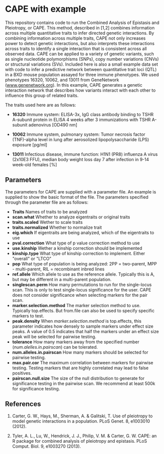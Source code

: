 # CAPE with example

This repository contains code to run the Combined Analysis of Epistasis and 
Pleiotropy, or CAPE. This method, described in [1,2] combines information 
across multiple quantitative traits to infer directed genetic interactions. By 
combining information across multiple traits, CAPE not only increases power 
to detect genetic interactions, but also interprets these interactions across 
traits to identify a single interaction that is consistent across all observed data. 
CAPE can be applied to a variety of genetic variants, such as single nucleotide 
polymorphisms (SNPs), copy number variations (CNVs) or structural variations 
(SVs). Included here is also a small example data set with code to infer a predictive 
network between quantitative trait loci (QTL) in a BXD mouse population assayed
for three immune phenotypes. We used phenotypes 16320, 10062, and 13011 from 
GeneNetwork (www.genenetwork.org).
In this example, CAPE generates a genetic interaction network that describes how 
variants interact with each other to influence this group of related traits.

The traits used here are as follows:
 
* **16320** Immune system: ELISA-3x, IgG class antibody binding to TSHR A-subunit 
protein in ELISA 4 weeks after 3 immunizations with TSHR A-subunit adenovirus [OD490 nm]

* **10062** Immune system,  pulmonary system: Tumor necrosis factor (TNF)-alpha level 
in lung after aerosolized lipopolysaccharide (LPS) exposure [pg/ml]

* **13011** Infectious disease, immune function: H1N1 (PR8) influenza A virus (2x10E3 FFU), 
median body weight loss day 7 after infection in 9-14 week-old females [\%]

## Parameters
The parameters for CAPE are supplied with a parameter file. An example is supplied
to show the basic format of the file. The parameters specified through the parameter 
file are as follows:

* **Traits** Names of traits to be analyzed
* **scan.what** Whether to analyze eigentraits or original traits
* **traits.scaled** Wether to scale traits 
* **traits.normalized**  Whether to normalize trait
* **eig.which** If eigentraits are being analyzed, which of the eigentraits to use
* **pval.correction** What type of p value correction method to use
* **use.kinship** Wether a kinship correction should be implemented
* **kinship.type** What type of kinship correction to implement. Either "overall" or "LTCO"
* **pop** What type of population is being analyzed:  2PP = two-parent, MPP - multi-parent, RIL = recombinant inbred lines
* **ref.allele** Which allele to use as the reference allele. Typically this is A, but may be different in a multi-parent population.
* **singlescan.perm** How many permutations to run for the single-locus scan. This is only to test single-locus
significance for the user. CAPE does not consider significance when selecting markers for the pair scan.
* **marker.selection.method** The marker selection method to use. Typically top.effects. But from.file can also be used to
specify specific markers to test.
* **peak.density** When *marker.selection.method* is top.effects, this parameter indicates how densely to sample 
markers under effect size peaks. A value of 0.5 indicates that half the markers under an effect size peak will be selected 
for pairwise testing.
* **tolerance** How many markers away from the specified number (*num.alelles.in.pairscan*) can be tolerated.
* **num.alleles.in.pairscan** How many markers should be selected for pairwise testing.
* **max.pair.cor** The maximum correlation between markers for pairwise testing. Testing markers that are highly
 correlated may lead to false positives.
* **pairscan.null.size**  The size of the null distribution to generate for significance testing in the pairwise scan.
We recommend at least 500k for significance testing.

 
 ## References

1. Carter, G. W., Hays, M., Sherman, A. & Galitski, T. Use of pleiotropy to model genetic 
interactions in a population. PLoS Genet. 8, e1003010 (2012).

2. Tyler, A. L., Lu, W., Hendrick, J. J., Philip, V. M. & Carter, G. W. CAPE: an R package 
for combined analysis of pleiotropy and epistasis. PLoS Comput. Biol. 9, e1003270 (2013).